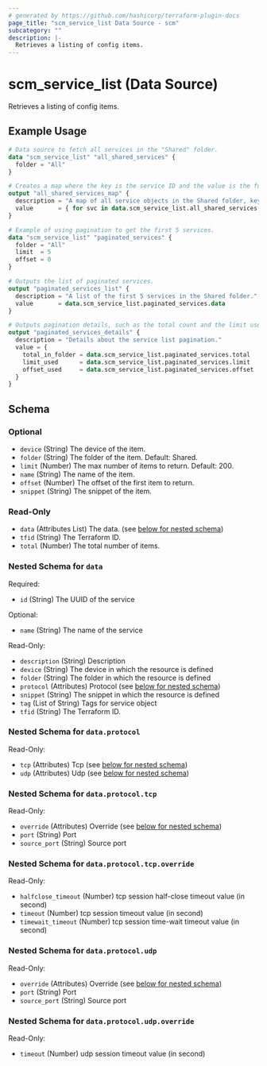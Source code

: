 ```yaml
---
# generated by https://github.com/hashicorp/terraform-plugin-docs
page_title: "scm_service_list Data Source - scm"
subcategory: ""
description: |-
  Retrieves a listing of config items.
---
```


# scm_service_list (Data Source)

Retrieves a listing of config items.

## Example Usage

```terraform
# Data source to fetch all services in the "Shared" folder.
data "scm_service_list" "all_shared_services" {
  folder = "All"
}

# Creates a map where the key is the service ID and the value is the full object.
output "all_shared_services_map" {
  description = "A map of all service objects in the Shared folder, keyed by ID."
  value       = { for svc in data.scm_service_list.all_shared_services.data : svc.name => svc }
}

# Example of using pagination to get the first 5 services.
data "scm_service_list" "paginated_services" {
  folder = "All"
  limit  = 5
  offset = 0
}

# Outputs the list of paginated services.
output "paginated_services_list" {
  description = "A list of the first 5 services in the Shared folder."
  value       = data.scm_service_list.paginated_services.data
}

# Outputs pagination details, such as the total count and the limit used.
output "paginated_services_details" {
  description = "Details about the service list pagination."
  value = {
    total_in_folder = data.scm_service_list.paginated_services.total
    limit_used      = data.scm_service_list.paginated_services.limit
    offset_used     = data.scm_service_list.paginated_services.offset
  }
}
```

<!-- schema generated by tfplugindocs -->
## Schema

### Optional

- `device` (String) The device of the item.
- `folder` (String) The folder of the item. Default: Shared.
- `limit` (Number) The max number of items to return. Default: 200.
- `name` (String) The name of the item.
- `offset` (Number) The offset of the first item to return.
- `snippet` (String) The snippet of the item.

### Read-Only

- `data` (Attributes List) The data. (see [below for nested schema](#nestedatt--data))
- `tfid` (String) The Terraform ID.
- `total` (Number) The total number of items.

<a id="nestedatt--data"></a>
### Nested Schema for `data`

Required:

- `id` (String) The UUID of the service

Optional:

- `name` (String) The name of the service

Read-Only:

- `description` (String) Description
- `device` (String) The device in which the resource is defined
- `folder` (String) The folder in which the resource is defined
- `protocol` (Attributes) Protocol (see [below for nested schema](#nestedatt--data--protocol))
- `snippet` (String) The snippet in which the resource is defined
- `tag` (List of String) Tags for service object
- `tfid` (String) The Terraform ID.

<a id="nestedatt--data--protocol"></a>
### Nested Schema for `data.protocol`

Read-Only:

- `tcp` (Attributes) Tcp (see [below for nested schema](#nestedatt--data--protocol--tcp))
- `udp` (Attributes) Udp (see [below for nested schema](#nestedatt--data--protocol--udp))

<a id="nestedatt--data--protocol--tcp"></a>
### Nested Schema for `data.protocol.tcp`

Read-Only:

- `override` (Attributes) Override (see [below for nested schema](#nestedatt--data--protocol--tcp--override))
- `port` (String) Port
- `source_port` (String) Source port

<a id="nestedatt--data--protocol--tcp--override"></a>
### Nested Schema for `data.protocol.tcp.override`

Read-Only:

- `halfclose_timeout` (Number) tcp session half-close timeout value (in second)
- `timeout` (Number) tcp session timeout value (in second)
- `timewait_timeout` (Number) tcp session time-wait timeout value (in second)



<a id="nestedatt--data--protocol--udp"></a>
### Nested Schema for `data.protocol.udp`

Read-Only:

- `override` (Attributes) Override (see [below for nested schema](#nestedatt--data--protocol--udp--override))
- `port` (String) Port
- `source_port` (String) Source port

<a id="nestedatt--data--protocol--udp--override"></a>
### Nested Schema for `data.protocol.udp.override`

Read-Only:

- `timeout` (Number) udp session timeout value (in second)
